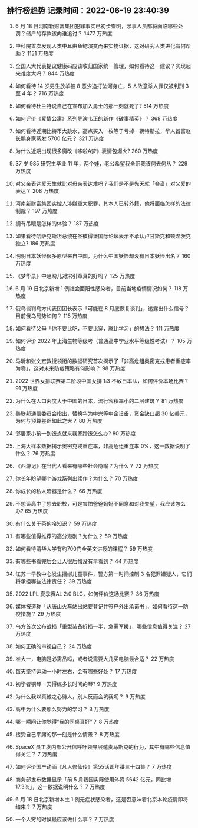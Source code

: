 
## 排行榜趋势 记录时间：2022-06-19 23:40:39
  
  1. 6 月 18 日河南新财富集团犯罪事实已初步查明，涉事人员都将面临哪些处罚？储户的存款该向谁追讨？ 1477 万热度
    
  2. 中科院首次发现人类中耳由鱼鳃演变而来实物证据，这对研究人类进化有何帮助？ 1151 万热度
    
  3. 全国人大代表提议健康码应该收归国家统一管理，如何看待这一建议？实现起来难度大吗？ 844 万热度
    
  4. 如何看待 14 岁男生放羊被 8 恶少追打坠河身亡，5 人故意杀人罪仅被判刑 3 至 4 年？ 716 万热度
    
  5. 如何看待杜兰特说自己在宣布加入勇士的那一刻就死了? 514 万热度
    
  6. 如何评价《爱情公寓》系列导演韦正的新作《破事精英》？ 368 万热度
    
  7. 如何看待近期比特币大跳水，高点买入一枚等于亏掉一辆特斯拉，华人首富赵长鹏身家蒸发 5700 亿元？ 321 万热度
    
  8. 为什么近期出现很多魔改《哆啦A梦》表情包爆火? 260 万热度
    
  9. 37 岁 985 研究生毕业 11 年，两个娃，老公希望我全职我该何去何从？ 229 万热度
    
  10. 对父亲表达爱天生就比对母亲表达难吗？我们是不是先天就「吝啬」对父爱的表达？ 208 万热度
    
  11. 河南新财富集团实控人涉嫌重大犯罪，其本人已转外籍，他将面临怎样的法律制裁？ 197 万热度
    
  12. 拥有吊眼是怎样的体验？ 187 万热度
    
  13. 如果看待哈萨克斯坦总统在圣彼得堡国际论坛表示不承认卢甘斯克和顿涅茨克独立? 186 万热度
    
  14. 明明日本妖怪很多原型来自中国，为什么中国妖怪却没有日本妖怪出名？ 160 万热度
    
  15. 《梦华录》中赵盼儿对宋引章真的好吗？ 125 万热度
    
  16. 6 月 19 日北京新增 1 例社会面阳性感染者，目前当地疫情情况如何？ 118 万热度
    
  17. 俄乌谈判乌方代表团团长表示「可能在 8 月底恢复谈判」，透露出什么信号？目前俄乌局势如何？ 115 万热度
    
  18. 如何看待父母「你不要比吃，不要比穿，就比学习」的想法？ 111 万热度
    
  19. 如何评价 2022 年上海生物等级考（普通高中学业水平等级性考试）？ 105 万热度
    
  20. 马昕和张文宏教授领衔的数据研究首次揭示了「非高危组奥密克戎患者重症率为零」，这对未来防疫策略有何影响？ 98 万热度
    
  21. 2022 世界女排联赛第二阶段中国女排 1:3 不敌日本队，如何评价本场比赛？ 91 万热度
    
  22. 为什么在人口密度大于中国的日本，流行容积率小的二层建筑？ 81 万热度
    
  23. 美联邦通信委员会指出，替换华为中兴等中企设备，资金缺口超 30 亿美元，为何与预算差距如此之大？ 80 万热度
    
  24. 邻居家小孩一到饭点就来我家蹭饭怎么办? 80 万热度
    
  25. 上海大样本数据揭示奥密克戎重症率，非高危组重症率 0%，这一数据说明了什么？ 76 万热度
    
  26. 《西游记》在当代人看来有哪些社会隐喻？为什么？ 72 万热度
    
  27. 你长年盼望哪个游戏系列出续作？为什么？ 70 万热度
    
  28. 你成长的私人暗器是什么？ 66 万热度
    
  29. 不想读高中了想去职校，可是害怕爸爸妈妈不同意和对我失望，我应该怎么办? 65 万热度
    
  30. 有什么关于茶的冷知识？ 59 万热度
    
  31. 有哪些值得推荐的高分港剧？为什么？ 59 万热度
    
  32. 如何看待清华大学有约700门全英文讲授的课程？ 59 万热度
    
  33. 有哪些书看完后会让人很后悔没有早看到？ 44 万热度
    
  34. 江苏一早教中心发生捆绑儿童事件，警方第一时间控制  3 名犯罪嫌疑人，它们将承担哪些法律责任？ 39 万热度
    
  35. 2022 LPL 夏季赛AL 2:0 BLG，如何评价这场比赛？ 36 万热度
    
  36. 媒体报道称「从唐山火车站出站要登记并签户外出承诺书」，如何看待这一防疫措施？ 29 万热度
    
  37. 乌方首次公布战损「重型装备折损一半，急需军援」，哪些信息值得关注？ 27 万热度
    
  38. 如何正确的审视自己？ 24 万热度
    
  39. 准大一，电脑是必需品吗，或者说需要大几买电脑最合适？ 22 万热度
    
  40. 每天坚持运动一小时左右，会有哪些好处？ 17 万热度
    
  41. 初学者钢琴一天得练多长时间的琴? 9 万热度
    
  42. 为什么我以真诚之心待人，别人反而会坑我呢？ 9 万热度
    
  43. 高中为什么要那么努力的学习？ 8 万热度
    
  44. 哪一瞬间让你觉得“我的同桌真好”？ 8 万热度
    
  45. 接受自己平庸的那一刻是什么情景？ 8 万热度
    
  46. SpaceX 员工发内部公开信呼吁领导层谴责马斯克的行为，其中有哪些信息值得关注？ 7 万热度
    
  47. 如何评价国产动画《凡人修仙传》第55话即年番三十四集？ 7 万热度
    
  48. 商务部发布数据显示「前 5 月我国实际使用外资 5642 亿元，同比增17.3％」，这一数据说明什么？ 7 万热度
    
  49. 6 月 18 日北京新增本土 1 例无症状感染者，这是否意味着北京本轮疫情即将结束？ 7 万热度
    
  50. 一个人穷的时候最应该做什么事？ 7 万热度
    